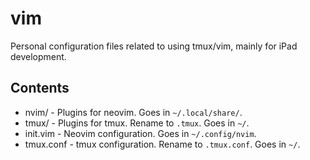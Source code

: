 # vim

Personal configuration files related to using tmux/vim, mainly for iPad development.

## Contents

* nvim/ - Plugins for neovim. Goes in `~/.local/share/`.
* tmux/ - Plugins for tmux. Rename to `.tmux`. Goes in `~/`.
* init.vim - Neovim configuration. Goes in `~/.config/nvim`.
* tmux.conf - tmux configuration. Rename to `.tmux.conf`. Goes in `~/`.